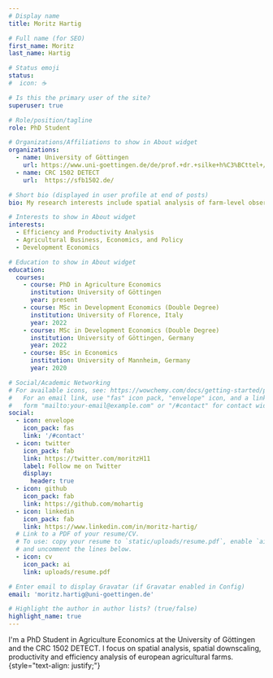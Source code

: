 ```yaml
---
# Display name
title: Moritz Hartig

# Full name (for SEO)
first_name: Moritz
last_name: Hartig

# Status emoji
status:
#  icon: ☕️

# Is this the primary user of the site?
superuser: true

# Role/position/tagline
role: PhD Student

# Organizations/Affiliations to show in About widget
organizations:
  - name: University of Göttingen
    url: https://www.uni-goettingen.de/de/prof.+dr.+silke+h%C3%BCttel+/655566.html
  - name: CRC 1502 DETECT
    url:  https://sfb1502.de/

# Short bio (displayed in user profile at end of posts)
bio: My research interests include spatial analysis of farm-level observations, productivity and efficiency analysis, and development economics.

# Interests to show in About widget
interests:
  - Efficiency and Productivity Analysis
  - Agricultural Business, Economics, and Policy
  - Development Economics

# Education to show in About widget
education:
  courses:
    - course: PhD in Agriculture Economics
      institution: University of Göttingen
      year: present
    - course: MSc in Development Economics (Double Degree)
      institution: University of Florence, Italy
      year: 2022    
    - course: MSc in Development Economics (Double Degree)
      institution: University of Göttingen, Germany
      year: 2022
    - course: BSc in Economics
      institution: University of Mannheim, Germany
      year: 2020

# Social/Academic Networking
# For available icons, see: https://wowchemy.com/docs/getting-started/page-builder/#icons
#   For an email link, use "fas" icon pack, "envelope" icon, and a link in the
#   form "mailto:your-email@example.com" or "/#contact" for contact widget.
social:
  - icon: envelope
    icon_pack: fas
    link: '/#contact'
  - icon: twitter
    icon_pack: fab
    link: https://twitter.com/moritzH11
    label: Follow me on Twitter
    display:
      header: true
  - icon: github
    icon_pack: fab
    link: https://github.com/mohartig
  - icon: linkedin
    icon_pack: fab
    link: https://www.linkedin.com/in/moritz-hartig/
  # Link to a PDF of your resume/CV.
  # To use: copy your resume to `static/uploads/resume.pdf`, enable `ai` icons in `params.yaml`,
  # and uncomment the lines below.
  - icon: cv
    icon_pack: ai
    link: uploads/resume.pdf

# Enter email to display Gravatar (if Gravatar enabled in Config)
email: 'moritz.hartig@uni-goettingen.de'

# Highlight the author in author lists? (true/false)
highlight_name: true
---
```


I'm a PhD Student in Agriculture Economics at the University of Göttingen and the CRC 1502 DETECT. I focus on spatial analysis, spatial downscaling, productivity and efficiency analysis of european agricultural farms.
{style="text-align: justify;"}
